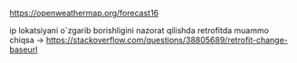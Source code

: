 https://openweathermap.org/forecast16


ip lokatsiyani o`zgarib borishligini nazorat qilishda retrofitda muammo chiqsa
->
https://stackoverflow.com/questions/38805689/retrofit-change-baseurl
